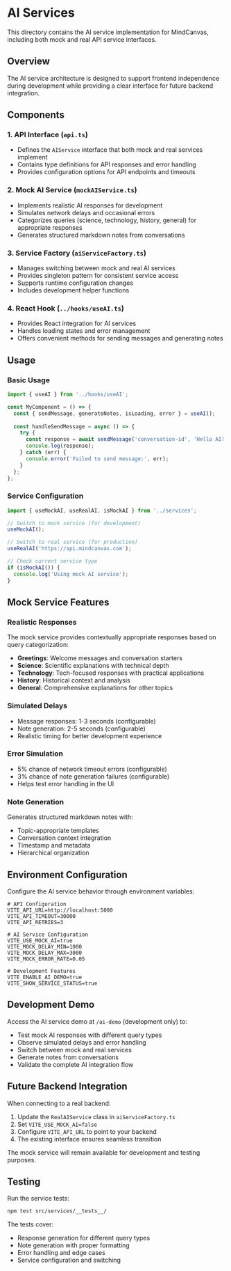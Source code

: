 # AI Services

This directory contains the AI service implementation for MindCanvas, including both mock and real API service interfaces.

## Overview

The AI service architecture is designed to support frontend independence during development while providing a clear interface for future backend integration.

## Components

### 1. API Interface (`api.ts`)
- Defines the `AIService` interface that both mock and real services implement
- Contains type definitions for API responses and error handling
- Provides configuration options for API endpoints and timeouts

### 2. Mock AI Service (`mockAIService.ts`)
- Implements realistic AI responses for development
- Simulates network delays and occasional errors
- Categorizes queries (science, technology, history, general) for appropriate responses
- Generates structured markdown notes from conversations

### 3. Service Factory (`aiServiceFactory.ts`)
- Manages switching between mock and real AI services
- Provides singleton pattern for consistent service access
- Supports runtime configuration changes
- Includes development helper functions

### 4. React Hook (`../hooks/useAI.ts`)
- Provides React integration for AI services
- Handles loading states and error management
- Offers convenient methods for sending messages and generating notes

## Usage

### Basic Usage
```typescript
import { useAI } from '../hooks/useAI';

const MyComponent = () => {
  const { sendMessage, generateNotes, isLoading, error } = useAI();
  
  const handleSendMessage = async () => {
    try {
      const response = await sendMessage('conversation-id', 'Hello AI!');
      console.log(response);
    } catch (err) {
      console.error('Failed to send message:', err);
    }
  };
};
```

### Service Configuration
```typescript
import { useMockAI, useRealAI, isMockAI } from '../services';

// Switch to mock service (for development)
useMockAI();

// Switch to real service (for production)
useRealAI('https://api.mindcanvas.com');

// Check current service type
if (isMockAI()) {
  console.log('Using mock AI service');
}
```

## Mock Service Features

### Realistic Responses
The mock service provides contextually appropriate responses based on query categorization:
- **Greetings**: Welcome messages and conversation starters
- **Science**: Scientific explanations with technical depth
- **Technology**: Tech-focused responses with practical applications
- **History**: Historical context and analysis
- **General**: Comprehensive explanations for other topics

### Simulated Delays
- Message responses: 1-3 seconds (configurable)
- Note generation: 2-5 seconds (configurable)
- Realistic timing for better development experience

### Error Simulation
- 5% chance of network timeout errors (configurable)
- 3% chance of note generation failures (configurable)
- Helps test error handling in the UI

### Note Generation
Generates structured markdown notes with:
- Topic-appropriate templates
- Conversation context integration
- Timestamp and metadata
- Hierarchical organization

## Environment Configuration

Configure the AI service behavior through environment variables:

```env
# API Configuration
VITE_API_URL=http://localhost:5000
VITE_API_TIMEOUT=30000
VITE_API_RETRIES=3

# AI Service Configuration
VITE_USE_MOCK_AI=true
VITE_MOCK_DELAY_MIN=1000
VITE_MOCK_DELAY_MAX=3000
VITE_MOCK_ERROR_RATE=0.05

# Development Features
VITE_ENABLE_AI_DEMO=true
VITE_SHOW_SERVICE_STATUS=true
```

## Development Demo

Access the AI service demo at `/ai-demo` (development only) to:
- Test mock AI responses with different query types
- Observe simulated delays and error handling
- Switch between mock and real services
- Generate notes from conversations
- Validate the complete AI integration flow

## Future Backend Integration

When connecting to a real backend:

1. Update the `RealAIService` class in `aiServiceFactory.ts`
2. Set `VITE_USE_MOCK_AI=false`
3. Configure `VITE_API_URL` to point to your backend
4. The existing interface ensures seamless transition

The mock service will remain available for development and testing purposes.

## Testing

Run the service tests:
```bash
npm test src/services/__tests__/
```

The tests cover:
- Response generation for different query types
- Note generation with proper formatting
- Error handling and edge cases
- Service configuration and switching